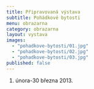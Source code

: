 ```yaml
---
title: Připravovaná výstava
subtitle: Pohádkové bytosti
menu: obrazarna
category: obrazarna
layout: vystava
images:
  - "pohadkove-bytosti/01.jpg"
  - "pohadkove-bytosti/02.jpg"
  - "pohadkove-bytosti/03.jpg"
published: false
---
```

1. února-30 března 2013.
